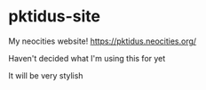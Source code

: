 # pktidus-site
My neocities website!
https://pktidus.neocities.org/

Haven't decided what I'm using this for yet

It will be very stylish
